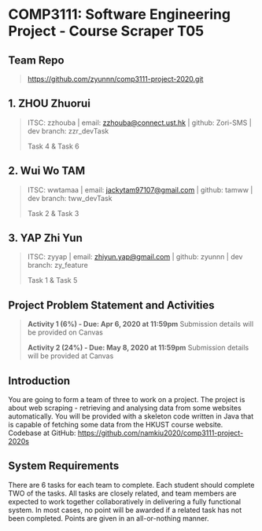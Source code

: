 # COMP3111: Software Engineering Project - Course Scraper T05
## Team Repo
>https://github.com/zyunnn/comp3111-project-2020.git


## 1. ZHOU Zhuorui
>ITSC: zzhouba | email: zzhouba@connect.ust.hk | github: Zori-SMS | dev branch: zzr_devTask
>
>Task 4 & Task 6

## 2. Wui Wo TAM
>ITSC: wwtamaa | email: jackytam97107@gmail.com | github: tamww | dev branch: tww_devTask
>
>Task 2 & Task 3

## 3. YAP Zhi Yun
>ITSC: zyyap | email: zhiyun.yap@gmail.com | github: zyunnn | dev branch: zy_feature
>
>Task 1 & Task 5


## Project Problem Statement and Activities
> **Activity 1 (6%) - Due: Apr 6, 2020 at 11:59pm** 
> Submission details will be provided on Canvas
>
> **Activity 2 (24%) - Due: May 8, 2020 at 11:59pm**
> Submission details will be provided at Canvas
## Introduction
You are going to form a team of three to work on a project. The project is about web scraping - retrieving and analysing data from some websites automatically. You will be provided with a skeleton code written in Java that is capable of fetching some data from the HKUST course website. 
Codebase at GitHub: https://github.com/namkiu2020/comp3111-project-2020s 
## System Requirements
There are 6 tasks for each team to complete. Each student should complete TWO of the tasks. All tasks are closely related, and team members are expected to work together collaboratively in delivering a fully functional system. In most cases, no point will be awarded if a related task has not been completed. Points are given in an all-or-nothing manner.

